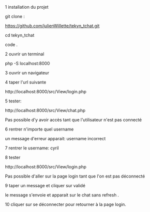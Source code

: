 1 installation du projet 

git clone :

https://github.com/julienWillette/tekyn_tchat.git

cd tekyn_tchat

code .

2 ouvrir un terminal 

php -S localhost:8000

3 ouvrir un navigateur

4 taper l'url suivante

http://localhost:8000/src/View/login.php 

5 tester:

http://localhost:8000/src/View/chat.php 

Pas possible d'y avoir accès tant que l'utilisateur n'est pas connecté

6 rentrer n'importe quel username

un message d'erreur apparait: username incorrect

7 rentrer le username: cyril

8 tester 

http://localhost:8000/src/View/login.php

Pas possible d'aller sur la page login tant que l'on est pas déconnecté

9 taper un message et cliquer sur validé

le message s'envoie et apparait sur le chat sans refresh .

10 cliquer sur se déconnecter pour retourner à la page login. 





